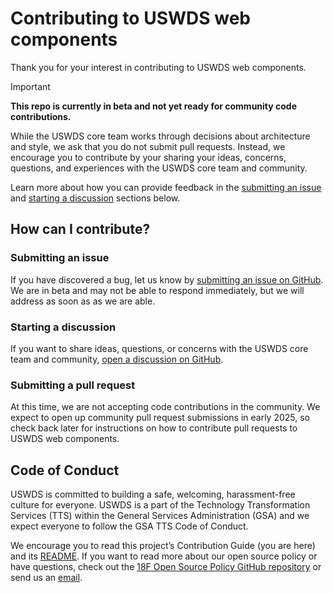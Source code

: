 # Contributing to USWDS web components

Thank you for your interest in contributing to USWDS web components.

> [!Important]
>
> **This repo is currently in beta and not yet ready for community code contributions.**
>
> While the USWDS core team works through decisions about architecture and style, we ask that you do not submit pull requests. Instead, we encourage you to contribute by your sharing your ideas, concerns, questions, and experiences with the USWDS core team and community.
>
> Learn more about how you can provide feedback in the [submitting an issue](#submitting-an-issue) and [starting a discussion](#starting-a-discussion) sections below.

## How can I contribute?

### Submitting an issue

If you have discovered a bug, let us know by [submitting an issue on GitHub](https://docs.github.com/en/issues/tracking-your-work-with-issues/creating-an-issue). We are in beta and may not be able to respond immediately, but we will address as soon as as we are able.

### Starting a discussion

If you want to share ideas, questions, or concerns with the USWDS core team and community, [open a discussion on GitHub](https://docs.github.com/en/discussions/quickstart#creating-a-new-discussion).

### Submitting a pull request

At this time, we are not accepting code contributions in the community. We expect to open up community pull request submissions in early 2025, so check back later for instructions on how to contribute pull requests to USWDS web components.

## Code of Conduct

USWDS is committed to building a safe, welcoming, harassment-free culture for everyone. USWDS is a part of the Technology Transformation Services (TTS) within the General Services Administration (GSA) and we expect everyone to follow the GSA TTS Code of Conduct.

We encourage you to read this project’s Contribution Guide (you are here) and its [README](https://github.com/uswds/uswds-next/blob/develop/README.md). If you want to read more about our open source policy or have questions, check out the [18F Open Source Policy GitHub repository](https://github.com/18f/open-source-policy) or send us an [email](uswds@gsa.gov).
